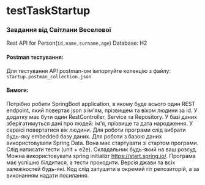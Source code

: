 # testTaskStartup
### Завдання від Світлани Веселової
Rest API for Person(```id,name,surname,age```)
Database: H2

#### Postman тестування:
Для тестування API postman-ом імпортуйте колекцію з файлу: ```startup.postman_collection.json``` 

#### Вимоги:
Потрібно робити SpringBoot application, в якому буде всього один REST endpoint, який повертає json з ім'ям, прізвищем та віком людини за id. У додатку має бути один RestController, Service та Repository. У базі даних зберігатимуться дані про людей: ім'я, прізвище та дата народження. У сервісі повертатися вік людини. Для роботи програми слід вибрати будь-яку embedded базу даних. Для роботи з базою даних використовувати Spring Data. Вона має стартувати зі стартом програми. Слід написати тести (unit + e2e). Складальник будь-який на ваш розсуд. Можна використовувати spring initializr https://start.spring.io/. Програма має успішно білдитися, а тести проходити. Версія джави та всіх залежностей будь-які. Код слід запушити в окремий гіт репозиторій, а за виконанням надати посилання.
 